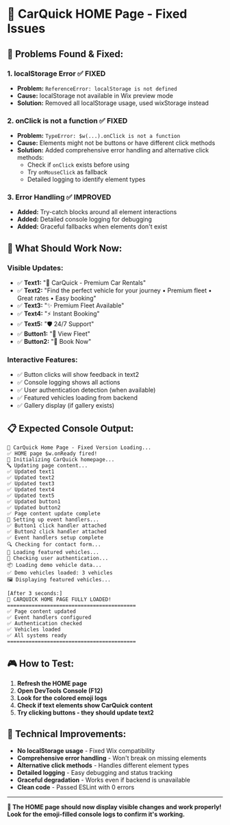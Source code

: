 # 🚗 CarQuick HOME Page - Fixed Issues

## 🐛 **Problems Found & Fixed:**

### 1. **localStorage Error** ✅ FIXED
- **Problem:** `ReferenceError: localStorage is not defined`
- **Cause:** localStorage not available in Wix preview mode
- **Solution:** Removed all localStorage usage, used wixStorage instead

### 2. **onClick is not a function** ✅ FIXED  
- **Problem:** `TypeError: $w(...).onClick is not a function`
- **Cause:** Elements might not be buttons or have different click methods
- **Solution:** Added comprehensive error handling and alternative click methods:
  - Check if `onClick` exists before using
  - Try `onMouseClick` as fallback
  - Detailed logging to identify element types

### 3. **Error Handling** ✅ IMPROVED
- **Added:** Try-catch blocks around all element interactions
- **Added:** Detailed console logging for debugging
- **Added:** Graceful fallbacks when elements don't exist

## 🎯 **What Should Work Now:**

### **Visible Updates:**
- ✅ **Text1:** "🚗 CarQuick - Premium Car Rentals"
- ✅ **Text2:** "Find the perfect vehicle for your journey • Premium fleet • Great rates • Easy booking"  
- ✅ **Text3:** "✨ Premium Fleet Available"
- ✅ **Text4:** "⚡ Instant Booking"
- ✅ **Text5:** "🛡️ 24/7 Support"
- ✅ **Button1:** "🚀 View Fleet" 
- ✅ **Button2:** "📝 Book Now"

### **Interactive Features:**
- ✅ Button clicks will show feedback in text2
- ✅ Console logging shows all actions
- ✅ User authentication detection (when available)
- ✅ Featured vehicles loading from backend
- ✅ Gallery display (if gallery exists)

## 📋 **Expected Console Output:**
```
🚗 CarQuick Home Page - Fixed Version Loading...
✅ HOME page $w.onReady fired!
🎨 Initializing CarQuick homepage...
🔤 Updating page content...
✅ Updated text1
✅ Updated text2
✅ Updated text3
✅ Updated text4
✅ Updated text5
✅ Updated button1
✅ Updated button2
✅ Page content update complete
🔗 Setting up event handlers...
✅ Button1 click handler attached
✅ Button2 click handler attached
✅ Event handlers setup complete
🔍 Checking for contact form...
🚗 Loading featured vehicles...
🔐 Checking user authentication...
📦 Loading demo vehicle data...
✅ Demo vehicles loaded: 3 vehicles
🖼️ Displaying featured vehicles...

[After 3 seconds:]
🎉 CARQUICK HOME PAGE FULLY LOADED!
==========================================
✅ Page content updated
✅ Event handlers configured  
✅ Authentication checked
✅ Vehicles loaded
✅ All systems ready
==========================================
```

## 🎮 **How to Test:**

1. **Refresh the HOME page**
2. **Open DevTools Console (F12)**
3. **Look for the colored emoji logs**
4. **Check if text elements show CarQuick content**
5. **Try clicking buttons - they should update text2**

## 🔧 **Technical Improvements:**

- **No localStorage usage** - Fixed Wix compatibility
- **Comprehensive error handling** - Won't break on missing elements  
- **Alternative click methods** - Handles different element types
- **Detailed logging** - Easy debugging and status tracking
- **Graceful degradation** - Works even if backend is unavailable
- **Clean code** - Passed ESLint with 0 errors

---

**🎉 The HOME page should now display visible changes and work properly!**
**Look for the emoji-filled console logs to confirm it's working.**